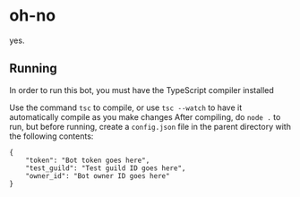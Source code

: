 # oh-no
yes.

## Running
In order to run this bot, you must have the TypeScript compiler installed

Use the command `tsc` to compile, or use `tsc --watch` to have it automatically compile as you make changes
After compiling, do `node .` to run, but before running, create a `config.json` file in the parent directory with the following contents:
```jsonc
{
    "token": "Bot token goes here",
    "test_guild": "Test guild ID goes here",
    "owner_id": "Bot owner ID goes here"
}
```
